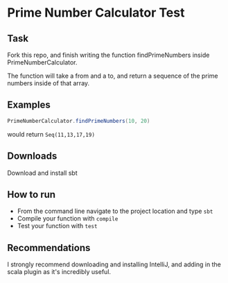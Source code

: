 # Prime Number Calculator Test

## Task
Fork this repo, and finish writing the function findPrimeNumbers inside PrimeNumberCalculator.

The function will take a from and a to, and return a sequence of the prime numbers inside of that array.

## Examples
```scala
PrimeNumberCalculator.findPrimeNumbers(10, 20)
```
would return `Seq(11,13,17,19)`

## Downloads
Download and install sbt

## How to run
- From the command line navigate to the project location and type `sbt`
- Compile your function with `compile`
- Test your function with `test`

## Recommendations
I strongly recommend downloading and installing IntelliJ, and adding in the scala plugin as it's incredibly useful.